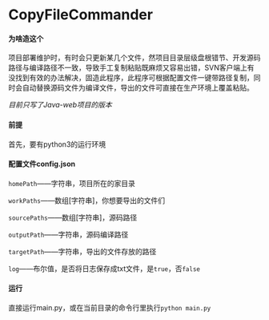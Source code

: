 # CopyFileCommander

#### 为啥造这个

项目部署维护时，有时会只更新某几个文件，然项目目录层级盘根错节、开发源码路径与编译路径不一致，导致手工复制粘贴既麻烦又容易出错，SVN客户端上有没找到有效的办法解决，固造此程序，此程序可根据配置文件一键带路径复制，同时会自动替换源码文件为编译文件，导出的文件可直接在生产环境上覆盖粘贴。

*目前只写了Java-web项目的版本*

#### 前提

首先，要有python3的运行环境

 #### 配置文件config.json

`homePath`——字符串，项目所在的家目录

`workPaths`——数组[字符串]，你想要导出的文件们

`sourcePaths`——数组[字符串]，源码路径

`outputPath`——字符串，源码编译路径

`targetPath`——字符串，导出的文件存放的路径

`log`——布尔值，是否将日志保存成txt文件，是`true`，否`false`

#### 运行
直接运行main.py，或在当前目录的命令行里执行`python main.py`